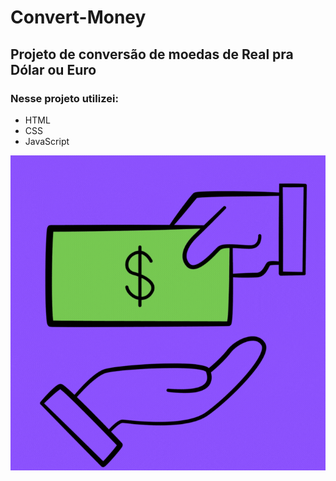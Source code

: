 <h1>Convert-Money</h1>
<h2>Projeto de conversão de moedas de Real pra Dólar ou Euro</h2>
<h3>Nesse projeto utilizei:</h3>
<ul>
<li>HTML</li>
<li>CSS</li>
<li>JavaScript</li>

</ul>

<img src="./assets/logo.gif.money.gif">